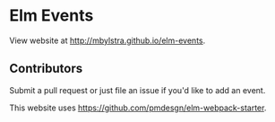 # Elm Events
View website at http://mbylstra.github.io/elm-events.

## Contributors
Submit a pull request or just file an issue if you'd like to add an event.

This website uses https://github.com/pmdesgn/elm-webpack-starter.

